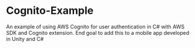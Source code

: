 # Cognito-Example
An example of using AWS Cognito for user authentication in C# with AWS SDK and Cognito extension.  End goal to add this to a mobile app developed in Unity and C#
